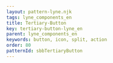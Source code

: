 ```yaml
---
layout: pattern-lyne.njk
tags: lyne_components_en
title: Tertiary-Button
key: tertiary-button-lyne_en
parent: lyne_components_en
keywords: button, icon, split, action
order: 80
patternId: sbbTertiaryButton
---
```

